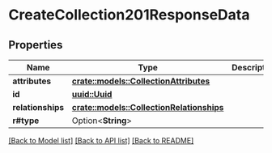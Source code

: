 # CreateCollection201ResponseData

## Properties

Name | Type | Description | Notes
------------ | ------------- | ------------- | -------------
**attributes** | [**crate::models::CollectionAttributes**](CollectionAttributes.md) |  | 
**id** | [**uuid::Uuid**](uuid::Uuid.md) |  | 
**relationships** | [**crate::models::CollectionRelationships**](CollectionRelationships.md) |  | 
**r#type** | Option<**String**> |  | [optional]

[[Back to Model list]](../README.md#documentation-for-models) [[Back to API list]](../README.md#documentation-for-api-endpoints) [[Back to README]](../README.md)


